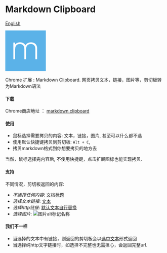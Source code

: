 # Markdown Clipboard

[English](./README.md)

![](./markdown.png)

Chrome 扩展 : Markdown Clipboard. 
网页拷贝文本，链接，图片等，剪切板转为Markdown语法



#### 下载

Chrome商店地址 ： [markdown clipboard](https://chrome.google.com/webstore/detail/markdown-clipboard/kiieboeeejffbjnfejfjphoigfdiiadh?hl=zh-CN)


#### 使用

* 鼠标选择需要拷贝的内容: 文本，链接，图片, 甚至可以什么都不选
* 使用默认快捷键拷贝到剪切板: `Alt + C`,
* 拷贝markdown格式到你想要拷贝的地方去

当然，鼠标选择完内容后, 不使用快捷键，点击扩展图标也能实现拷贝.

#### 支持
不同情况，剪切板返回的内容:

* *不选择任何内容*: [文档标题](页面链接)
* *选择文本链接*: [文本](文本链接)
* *选择http链接*: [默认文本自行替换](文本链接)
* *选择图片*: ![图片alt标记名称](图片链接)

#### 我们不一样
* 当选择的文本中有链接，则返回的剪切板会以[选中文本](选中文本链接)形式返回
* 当选择纯http文字链接时，如选择不完整也无需担心，会返回完整url.
